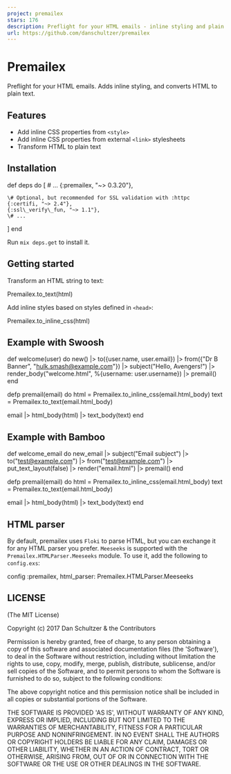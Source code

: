 ```yaml
---
project: premailex
stars: 176
description: Preflight for your HTML emails - inline styling and plain text.
url: https://github.com/danschultzer/premailex
---
```


Premailex
=========

Preflight for your HTML emails. Adds inline styling, and converts HTML to plain text.

Features
--------

-   Add inline CSS properties from `<style>`
-   Add inline CSS properties from external `<link>` stylesheets
-   Transform HTML to plain text

Installation
------------

def deps do
  \[
    \# ...
    {:premailex, "~> 0.3.20"},

    \# Optional, but recommended for SSL validation with :httpc
    {:certifi, "~> 2.4"},
    {:ssl\_verify\_fun, "~> 1.1"},
    \# ...
  \]
end

Run `mix deps.get` to install it.

Getting started
---------------

Transform an HTML string to text:

Premailex.to\_text(html)

Add inline styles based on styles defined in `<head>`:

Premailex.to\_inline\_css(html)

Example with Swoosh
-------------------

def welcome(user) do
  new()
  |> to({user.name, user.email})
  |> from({"Dr B Banner", "hulk.smash@example.com"})
  |> subject("Hello, Avengers!")
  |> render\_body("welcome.html", %{username: user.username})
  |> premail()
end

defp premail(email) do
  html \= Premailex.to\_inline\_css(email.html\_body)
  text \= Premailex.to\_text(email.html\_body)

  email
  |> html\_body(html)
  |> text\_body(text)
end

Example with Bamboo
-------------------

def welcome\_email do
  new\_email
  |> subject("Email subject")
  |> to("test@example.com")
  |> from("test@example.com")
  |> put\_text\_layout(false)
  |> render("email.html")
  |> premail()
end

defp premail(email) do
  html \= Premailex.to\_inline\_css(email.html\_body)
  text \= Premailex.to\_text(email.html\_body)

  email
  |> html\_body(html)
  |> text\_body(text)
end

HTML parser
-----------

By default, premailex uses `Floki` to parse HTML, but you can exchange it for any HTML parser you prefer. `Meeseeks` is supported with the `Premailex.HTMLParser.Meeseeks` module. To use it, add the following to `config.exs`:

config :premailex, html\_parser: Premailex.HTMLParser.Meeseeks

LICENSE
-------

(The MIT License)

Copyright (c) 2017 Dan Schultzer & the Contributors

Permission is hereby granted, free of charge, to any person obtaining a copy of this software and associated documentation files (the 'Software'), to deal in the Software without restriction, including without limitation the rights to use, copy, modify, merge, publish, distribute, sublicense, and/or sell copies of the Software, and to permit persons to whom the Software is furnished to do so, subject to the following conditions:

The above copyright notice and this permission notice shall be included in all copies or substantial portions of the Software.

THE SOFTWARE IS PROVIDED 'AS IS', WITHOUT WARRANTY OF ANY KIND, EXPRESS OR IMPLIED, INCLUDING BUT NOT LIMITED TO THE WARRANTIES OF MERCHANTABILITY, FITNESS FOR A PARTICULAR PURPOSE AND NONINFRINGEMENT. IN NO EVENT SHALL THE AUTHORS OR COPYRIGHT HOLDERS BE LIABLE FOR ANY CLAIM, DAMAGES OR OTHER LIABILITY, WHETHER IN AN ACTION OF CONTRACT, TORT OR OTHERWISE, ARISING FROM, OUT OF OR IN CONNECTION WITH THE SOFTWARE OR THE USE OR OTHER DEALINGS IN THE SOFTWARE.

